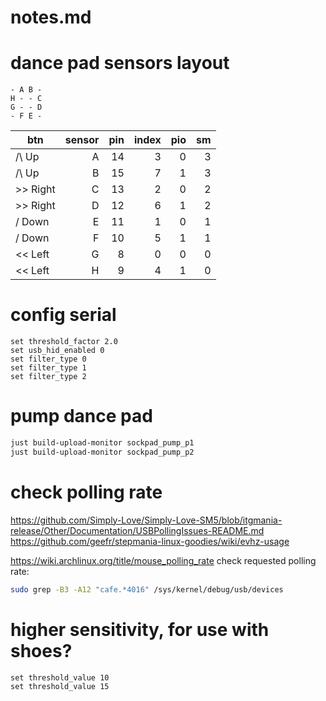 # notes.md

# dance pad sensors layout

```
- A B -
H - - C
G - - D
- F E -
```


| btn      | sensor | pin | index | pio | sm |
|----------|-------:|----:|------:|----:|---:|
| /\ Up    |      A |  14 |     3 |   0 |  3 |
| /\ Up    |      B |  15 |     7 |   1 |  3 |
| >> Right |      C |  13 |     2 |   0 |  2 |
| >> Right |      D |  12 |     6 |   1 |  2 |
| \/ Down  |      E |  11 |     1 |   0 |  1 |
| \/ Down  |      F |  10 |     5 |   1 |  1 |
| << Left  |      G |   8 |     0 |   0 |  0 |
| << Left  |      H |   9 |     4 |   1 |  0 |


# config serial
```
set threshold_factor 2.0
set usb_hid_enabled 0
set filter_type 0
set filter_type 1
set filter_type 2
```

# pump dance pad
```bash
just build-upload-monitor sockpad_pump_p1
just build-upload-monitor sockpad_pump_p2
```


# check polling rate
https://github.com/Simply-Love/Simply-Love-SM5/blob/itgmania-release/Other/Documentation/USBPollingIssues-README.md
https://github.com/geefr/stepmania-linux-goodies/wiki/evhz-usage

https://wiki.archlinux.org/title/mouse_polling_rate
check requested polling rate:
```bash
sudo grep -B3 -A12 "cafe.*4016" /sys/kernel/debug/usb/devices
```


# higher sensitivity, for use with shoes?
```
set threshold_value 10
set threshold_value 15
```